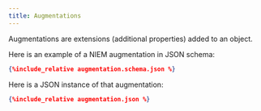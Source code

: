```yaml
---
title: Augmentations
---
```

Augmentations are extensions (additional properties) added to an object.

Here is an example of a NIEM augmentation in JSON schema:

```json
{%include_relative augmentation.schema.json %}
```

Here is a JSON instance of that augmentation:

```json
{%include_relative augmentation.json %}
```
